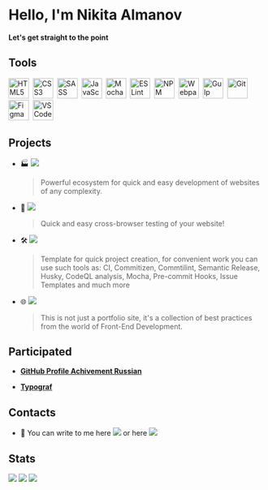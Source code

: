 # **Hello, I'm Nikita Almanov**

**Let's get straight to the point**

## Tools

<img src="https://cdn.jsdelivr.net/gh/devicons/devicon/icons/html5/html5-plain-wordmark.svg" width="40" height="40" title="HTML5">&nbsp;
<img src="https://cdn.jsdelivr.net/gh/devicons/devicon/icons/css3/css3-plain-wordmark.svg" width="40" height="40" title="CSS3">&nbsp;
<img src="https://cdn.jsdelivr.net/gh/devicons/devicon/icons/sass/sass-original.svg" width="40" height="40" title="SASS">&nbsp;
<img src="https://cdn.jsdelivr.net/gh/devicons/devicon/icons/javascript/javascript-original.svg" width="40" height="40" title="JavaScript">&nbsp;
<img src="https://cdn.jsdelivr.net/gh/devicons/devicon/icons/mocha/mocha-plain.svg" width="40" height="40" title="Mocha">&nbsp;
<img src="https://cdn.jsdelivr.net/gh/devicons/devicon/icons/eslint/eslint-original.svg" width="40" height="40" title="ESLint">&nbsp;
<img src="https://cdn.jsdelivr.net/gh/devicons/devicon/icons/npm/npm-original-wordmark.svg" width="40" height="40" title="NPM">&nbsp;
<img src="https://cdn.jsdelivr.net/gh/devicons/devicon/icons/webpack/webpack-original.svg" width="40" height="40" title="Webpack">&nbsp;
<img src="https://cdn.jsdelivr.net/gh/devicons/devicon/icons/gulp/gulp-plain.svg" width="40" height="40" title="Gulp">&nbsp;
<img src="https://cdn.jsdelivr.net/gh/devicons/devicon/icons/git/git-original.svg" width="40" height="40" title="Git">&nbsp;
<img src="https://cdn.jsdelivr.net/gh/devicons/devicon/icons/figma/figma-original.svg" width="40" height="40" title="Figma">&nbsp;
<img src="https://cdn.jsdelivr.net/gh/devicons/devicon/icons/vscode/vscode-original.svg" width="40" height="40" title="VSCode">&nbsp;

## Projects

-   🏭 [![](https://img.shields.io/badge/conqueror-builder-fe0)](https://github.com/Conqueror-Site-Builder)

    > Powerful ecosystem for quick and easy development
    > of websites of any complexity.

-   🔄 [![](https://img.shields.io/badge/browtest-39a)](https://github.com/Conqueror-Site-Builder/browtest)

    > Quick and easy cross-browser testing of your website!

-   🛠️ [![](https://img.shields.io/badge/conqueror-template-0d8)](https://github.com/Conqueror-Site-Builder/conqueror-repo-template)

    > Template for quick project creation, for convenient work you can
    > use such tools as:
    > CI, Commitizen, Commtilint, Semantic Release, Husky, CodeQL analysis,
    > Mocha, Pre-commit Hooks, Issue Templates and much more

-   🌐 [![](https://img.shields.io/badge/nikkeyl-0d8)](https://nikkeyl.github.io/nikkeyl)

    > This is not just a portfolio site, it's a collection of
    > best practices from the world of Front-End Development.

## Participated

-   [**GitHub Profile Achivement Russian**](https://github.com/github-profile-achievements/russian)

-   [**Typograf**](https://github.com/typograf/typograf)

## Contacts

- 📱 You can write to me here [![](https://img.shields.io/badge/nikkeyl-blue?style=flat&logo=Telegram&logoColor=white)](https://t.me/nikkeyl) or here [![](https://img.shields.io/badge/nikkeyl-red?style=flat&logo=Gmail&logoColor=white)](mailto:nikkeyl.dev@gmail.com)

## Stats

![](http://github-profile-summary-cards.vercel.app/api/cards/profile-details?username=nikkeyl&theme=github_dark)
![](http://github-profile-summary-cards.vercel.app/api/cards/repos-per-language?username=nikkeyl&theme=github_dark)
![](http://github-profile-summary-cards.vercel.app/api/cards/stats?username=nikkeyl&theme=github_dark)
